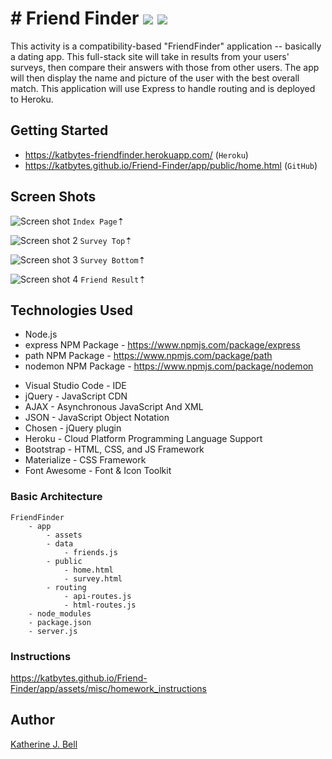 # &#35; Friend Finder <img src="https://img.icons8.com/color/50/000000/date.png">&nbsp;<img src="https://img.icons8.com/color/48/000000/novel.png">
This activity is a compatibility-based "FriendFinder" application -- basically a dating app. This full-stack site will take in results from your users' surveys, then compare their answers with those from other users. The app will then display the name and picture of the user with the best overall match. This application will use Express to handle routing and is deployed to Heroku.

## Getting Started
* https://katbytes-friendfinder.herokuapp.com/ (`Heroku`)
* https://katbytes.github.io/Friend-Finder/app/public/home.html (`GitHub`)

## Screen Shots
![Screen shot](https://katbytes.github.io/Friend-Finder/app/assets/imgs/screen_1.png)
`Index Page`&#8673;

![Screen shot 2](https://katbytes.github.io/Friend-Finder/app/assets/imgs/screen_2.png)
`Survey Top`&#8673;

![Screen shot 3](https://katbytes.github.io/Friend-Finder/app/assets/imgs/screen_3.png)
`Survey Bottom`&#8673;

![Screen shot 4](https://katbytes.github.io/Friend-Finder/app/assets/imgs/screen_4.png)
`Friend Result`&#8673;

## Technologies Used
- Node.js
- express NPM Package - https://www.npmjs.com/package/express
- path NPM Package - https://www.npmjs.com/package/path
- nodemon NPM Package - https://www.npmjs.com/package/nodemon
* Visual Studio Code - IDE
* jQuery - JavaScript CDN
* AJAX - Asynchronous JavaScript And XML
* JSON - JavaScript Object Notation
* Chosen - jQuery plugin
* Heroku -  Cloud Platform Programming Language Support
* Bootstrap - HTML, CSS, and JS Framework
* Materialize - CSS Framework
* Font Awesome - Font & Icon Toolkit

### Basic Architecture
	FriendFinder
		- app
        	- assets
			- data
				- friends.js
			- public
				- home.html
				- survey.html
			- routing
				- api-routes.js
				- html-routes.js
		- node_modules
		- package.json
		- server.js
### Instructions
https://katbytes.github.io/Friend-Finder/app/assets/misc/homework_instructions 

## Author
[Katherine J. Bell](https://github.com/katbytes)
